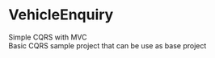 # VehicleEnquiry
Simple CQRS with MVC</br>
Basic CQRS sample project that can be use as base project
